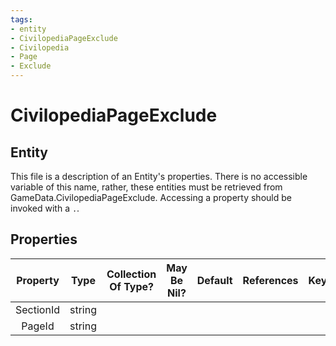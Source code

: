 ```yaml
---
tags:
- entity
- CivilopediaPageExclude
- Civilopedia
- Page
- Exclude
---
```

# CivilopediaPageExclude
## Entity
This file is a description of an Entity's properties. There is no accessible variable of this name, rather, these entities must be retrieved from GameData.CivilopediaPageExclude. Accessing a property should be invoked with a `.`.
## Properties
|	Property	|	Type	|	Collection Of Type?	|	May Be Nil?	|	Default	|	References	|	Key	|	Notes	|
|	:-:	|	:-:	|	:-:	|	:-:	|	:-:	|	:-:	|	:-:	|	-:	|
|	SectionId	|	string	|		|		|		|		|		|	|
|	PageId	|	string	|		|		|		|		|		|	|
